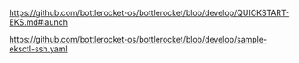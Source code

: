 https://github.com/bottlerocket-os/bottlerocket/blob/develop/QUICKSTART-EKS.md#launch

https://github.com/bottlerocket-os/bottlerocket/blob/develop/sample-eksctl-ssh.yaml